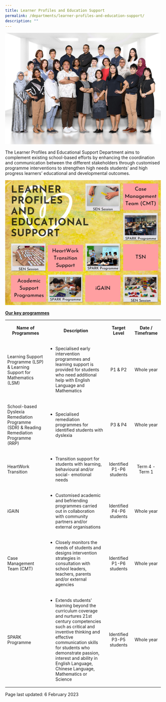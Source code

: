 ```yaml
---
title: Learner Profiles and Education Support
permalink: /departments/learner-profiles-and-education-support/
description: ""
---
```

<img src="/images/lpes1.jpg">
<p>The Learner Profiles and Educational Support Department aims to complement existing school-based efforts by enhancing the coordination and communication between the different stakeholders through customised programme interventions to strengthen high needs students’ and high progress learners’ educational and developmental outcomes.</p>
<img src="/images/LPES PC.jpg">
<p><strong><u>Our key programmes</u></strong></p>
<table width="0">
<tbody>
<tr>
<td style="text-align: center;" width="186">
<p><strong>Name of Programmes</strong></p>
</td>
<td style="text-align: center;" width="300">
<p><strong>Description</strong></p>
</td>
<td style="text-align: center;" width="84">
<p><strong>Target Level</strong></p>
</td>
<td style="text-align: center;" width="96">
<p><strong>Date / Timeframe</strong></p>
</td>
</tr>
<tr>
<td width="186">
<p>Learning Support Programme (LSP) & Learning Support for Mathematics (LSM)</p>
</td>
<td width="300">
<ul>
<li>Specialised early intervention programmes and learning support is provided for students who need additional help with English Language and Mathematics</li>
</ul>
</td>
<td style="text-align: center;" width="84">
<p>P1 & P2</p>
</td>
<td style="text-align: center;" width="96">
<p>Whole year</p>
</td>
</tr>
<tr>
<td width="186">
<p>School-based Dyslexia Remediation Programme (SDR) & Reading Remediation Programme (RRP)</p>
</td>
<td width="300">
<ul>
<li>Specialised remediation programmes for identified students with dyslexia</li>
</ul>
</td>
<td style="text-align: center;" width="84">
<p>P3 & P4</p>
</td>
<td style="text-align: center;" width="96">
<p>Whole year</p>
</td>
</tr>
<tr>
<td width="186">
<p>HeartWork Transition</p>
</td>
<td width="300">
<ul>
<li>Transition support for students with learning, behavioural and/or social- emotional needs</li>
</ul>
</td>
<td style="text-align: center;" width="84">
<p>Identified P1-P6 students</p>
</td>
<td style="text-align: center;" width="96">
<p>Term 4 - Term 1</p>
</td>
</tr>
<tr>
<td width="186">
<p>iGAIN</p>
</td>
<td width="300">
<ul>
<li>Customised academic and befriending programmes carried out in collaboration with community partners and/or external organisations</li>
</ul>
</td>
<td style="text-align: center;" width="84">
<p>Identified P4-P6 students</p>
</td>
<td style="text-align: center;" width="96">
<p>Whole year</p>
</td>
</tr>
<tr>
<td width="186">
<p>Case Management Team (CMT)</p>
</td>
<td width="300">
<ul>
<li>Closely monitors the needs of students and designs intervention strategies in consultation with school leaders, teachers, parents and/or external agencies</li>
</ul>
</td>
<td style="text-align: center;" width="84">
<p>Identified P1-P6 students</p>
</td>
<td style="text-align: center;" width="96">
<p>Whole year</p>
</td>
</tr>
<tr>
<td width="186">
<p>SPARK Programme</p>
</td>
<td width="300">
<ul>
<li>Extends students&#39; learning beyond the curriculum coverage and nurtures 21st century competencies such as critical and inventive thinking and effective communication skills for students who demonstrate passion, interest and ability in English Language, Chinese Language, Mathematics or Science</li>
</ul>
</td>
<td style="text-align: center;" width="84">
<p>Identified P3-P5 students</p>
</td>
<td style="text-align: center;" width="96">
<p>Whole year</p>
</td>
</tr>
</tbody>
</table>
<p>Page last updated: 6 February 2023</p>